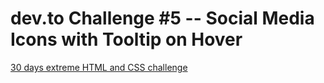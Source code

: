 # dev.to Challenge #5 -- Social Media Icons with Tooltip on Hover

[30 days extreme HTML and CSS challenge](https://dev.to/somanathgoudar/30dayschallenge-30-days-extreme-html-css-challenge-50k1)
